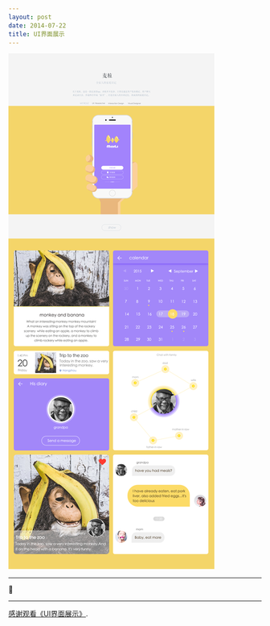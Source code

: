 ```yaml
---
layout: post
date: 2014-07-22
title: UI界面展示
---
```


![layout borken by border-boxing](/images/ui.png)

---

:tada:

---

[感谢观看《UI界面展示》]().